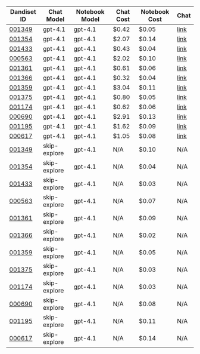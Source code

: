 | Dandiset ID | Chat Model | Notebook Model | Chat Cost | Notebook Cost | Chat |
|------------|------------|----------------|-----------|---------------|------|
| [001349](https://github.com/dandi-ai-notebooks/dandi-ai-notebooks-5/blob/main/notebooks/dandisets/001349/0.250520.1729/90f7cc7c/gpt-4.1/h-2/notebook.ipynb) | gpt-4.1 | gpt-4.1 | $0.42 | $0.05 | [link](https://dandi-ai-notebooks.github.io/dandiset-explorer/chat?dandisetId=001349&dandisetVersion=0.250520.1729&chatId=90f7cc7c8af637c7bbef0bb8d031d904c6367e79) |
| [001354](https://github.com/dandi-ai-notebooks/dandi-ai-notebooks-5/blob/main/notebooks/dandisets/001354/0.250312.0036/4fba179c/gpt-4.1/h-2/notebook.ipynb) | gpt-4.1 | gpt-4.1 | $2.07 | $0.14 | [link](https://dandi-ai-notebooks.github.io/dandiset-explorer/chat?dandisetId=001354&dandisetVersion=0.250312.0036&chatId=4fba179c5e91d523298cbec78993c2448eb15e1e) |
| [001433](https://github.com/dandi-ai-notebooks/dandi-ai-notebooks-5/blob/main/notebooks/dandisets/001433/0.250507.2356/daf6f524/gpt-4.1/h-2/notebook.ipynb) | gpt-4.1 | gpt-4.1 | $0.43 | $0.04 | [link](https://dandi-ai-notebooks.github.io/dandiset-explorer/chat?dandisetId=001433&dandisetVersion=0.250507.2356&chatId=daf6f524d0a0c520ac0c3e856d5162ae0dcf7dd2) |
| [000563](https://github.com/dandi-ai-notebooks/dandi-ai-notebooks-5/blob/main/notebooks/dandisets/000563/0.250311.2145/75ecdb7b/gpt-4.1/h-2/notebook.ipynb) | gpt-4.1 | gpt-4.1 | $2.02 | $0.10 | [link](https://dandi-ai-notebooks.github.io/dandiset-explorer/chat?dandisetId=000563&dandisetVersion=0.250311.2145&chatId=75ecdb7baaa6e5334b161865b3df90150c2a1d3f) |
| [001361](https://github.com/dandi-ai-notebooks/dandi-ai-notebooks-5/blob/main/notebooks/dandisets/001361/0.250406.0045/5c7338bf/gpt-4.1/h-2/notebook.ipynb) | gpt-4.1 | gpt-4.1 | $0.61 | $0.06 | [link](https://dandi-ai-notebooks.github.io/dandiset-explorer/chat?dandisetId=001361&dandisetVersion=0.250406.0045&chatId=5c7338bfd1c3632f146b7fa004d39328a790a4a3) |
| [001366](https://github.com/dandi-ai-notebooks/dandi-ai-notebooks-5/blob/main/notebooks/dandisets/001366/0.250324.1603/cbe62122/gpt-4.1/h-2/notebook.ipynb) | gpt-4.1 | gpt-4.1 | $0.32 | $0.04 | [link](https://dandi-ai-notebooks.github.io/dandiset-explorer/chat?dandisetId=001366&dandisetVersion=0.250324.1603&chatId=cbe62122b7755e61a489a61c72ede7dbcfd63b48) |
| [001359](https://github.com/dandi-ai-notebooks/dandi-ai-notebooks-5/blob/main/notebooks/dandisets/001359/0.250401.1603/28668318/gpt-4.1/h-2/notebook.ipynb) | gpt-4.1 | gpt-4.1 | $3.04 | $0.11 | [link](https://dandi-ai-notebooks.github.io/dandiset-explorer/chat?dandisetId=001359&dandisetVersion=0.250401.1603&chatId=28668318a5283680bb2c5e48db13ae2b4031c10a) |
| [001375](https://github.com/dandi-ai-notebooks/dandi-ai-notebooks-5/blob/main/notebooks/dandisets/001375/0.250406.1855/5fe912e3/gpt-4.1/h-2/notebook.ipynb) | gpt-4.1 | gpt-4.1 | $0.80 | $0.05 | [link](https://dandi-ai-notebooks.github.io/dandiset-explorer/chat?dandisetId=001375&dandisetVersion=0.250406.1855&chatId=5fe912e30a4a72bcc811998379756261432889bc) |
| [001174](https://github.com/dandi-ai-notebooks/dandi-ai-notebooks-5/blob/main/notebooks/dandisets/001174/0.250331.2218/8b5d2333/gpt-4.1/h-2/notebook.ipynb) | gpt-4.1 | gpt-4.1 | $0.62 | $0.06 | [link](https://dandi-ai-notebooks.github.io/dandiset-explorer/chat?dandisetId=001174&dandisetVersion=0.250331.2218&chatId=8b5d2333dbafc85c105768f2773ed87b01466150) |
| [000690](https://github.com/dandi-ai-notebooks/dandi-ai-notebooks-5/blob/main/notebooks/dandisets/000690/0.250326.0015/d8bfae1f/gpt-4.1/h-2/notebook.ipynb) | gpt-4.1 | gpt-4.1 | $2.91 | $0.13 | [link](https://dandi-ai-notebooks.github.io/dandiset-explorer/chat?dandisetId=000690&dandisetVersion=0.250326.0015&chatId=d8bfae1f2edb4521deb0445376279f1aabe65355) |
| [001195](https://github.com/dandi-ai-notebooks/dandi-ai-notebooks-5/blob/main/notebooks/dandisets/001195/0.250408.1733/ae31fe05/gpt-4.1/h-2/notebook.ipynb) | gpt-4.1 | gpt-4.1 | $1.62 | $0.09 | [link](https://dandi-ai-notebooks.github.io/dandiset-explorer/chat?dandisetId=001195&dandisetVersion=0.250408.1733&chatId=ae31fe05a7d09bd0797b31a0d7cae5a835a0959d) |
| [000617](https://github.com/dandi-ai-notebooks/dandi-ai-notebooks-5/blob/main/notebooks/dandisets/000617/0.250311.1615/ca0caac9/gpt-4.1/h-2/notebook.ipynb) | gpt-4.1 | gpt-4.1 | $1.05 | $0.08 | [link](https://dandi-ai-notebooks.github.io/dandiset-explorer/chat?dandisetId=000617&dandisetVersion=0.250311.1615&chatId=ca0caac9e3959f2601d73837a00ffb76968f780a) |
| [001349](https://github.com/dandi-ai-notebooks/dandi-ai-notebooks-5/blob/main/notebooks/dandisets/001349/0.250520.1729/skip-explore/gpt-4.1/h-2/notebook.ipynb) | skip-explore | gpt-4.1 | N/A | $0.10 | N/A |
| [001354](https://github.com/dandi-ai-notebooks/dandi-ai-notebooks-5/blob/main/notebooks/dandisets/001354/0.250312.0036/skip-explore/gpt-4.1/h-2/notebook.ipynb) | skip-explore | gpt-4.1 | N/A | $0.04 | N/A |
| [001433](https://github.com/dandi-ai-notebooks/dandi-ai-notebooks-5/blob/main/notebooks/dandisets/001433/0.250507.2356/skip-explore/gpt-4.1/h-2/notebook.ipynb) | skip-explore | gpt-4.1 | N/A | $0.03 | N/A |
| [000563](https://github.com/dandi-ai-notebooks/dandi-ai-notebooks-5/blob/main/notebooks/dandisets/000563/0.250311.2145/skip-explore/gpt-4.1/h-2/notebook.ipynb) | skip-explore | gpt-4.1 | N/A | $0.07 | N/A |
| [001361](https://github.com/dandi-ai-notebooks/dandi-ai-notebooks-5/blob/main/notebooks/dandisets/001361/0.250406.0045/skip-explore/gpt-4.1/h-2/notebook.ipynb) | skip-explore | gpt-4.1 | N/A | $0.09 | N/A |
| [001366](https://github.com/dandi-ai-notebooks/dandi-ai-notebooks-5/blob/main/notebooks/dandisets/001366/0.250324.1603/skip-explore/gpt-4.1/h-2/notebook.ipynb) | skip-explore | gpt-4.1 | N/A | $0.02 | N/A |
| [001359](https://github.com/dandi-ai-notebooks/dandi-ai-notebooks-5/blob/main/notebooks/dandisets/001359/0.250401.1603/skip-explore/gpt-4.1/h-2/notebook.ipynb) | skip-explore | gpt-4.1 | N/A | $0.05 | N/A |
| [001375](https://github.com/dandi-ai-notebooks/dandi-ai-notebooks-5/blob/main/notebooks/dandisets/001375/0.250406.1855/skip-explore/gpt-4.1/h-2/notebook.ipynb) | skip-explore | gpt-4.1 | N/A | $0.03 | N/A |
| [001174](https://github.com/dandi-ai-notebooks/dandi-ai-notebooks-5/blob/main/notebooks/dandisets/001174/0.250331.2218/skip-explore/gpt-4.1/h-2/notebook.ipynb) | skip-explore | gpt-4.1 | N/A | $0.03 | N/A |
| [000690](https://github.com/dandi-ai-notebooks/dandi-ai-notebooks-5/blob/main/notebooks/dandisets/000690/0.250326.0015/skip-explore/gpt-4.1/h-2/notebook.ipynb) | skip-explore | gpt-4.1 | N/A | $0.08 | N/A |
| [001195](https://github.com/dandi-ai-notebooks/dandi-ai-notebooks-5/blob/main/notebooks/dandisets/001195/0.250408.1733/skip-explore/gpt-4.1/h-2/notebook.ipynb) | skip-explore | gpt-4.1 | N/A | $0.11 | N/A |
| [000617](https://github.com/dandi-ai-notebooks/dandi-ai-notebooks-5/blob/main/notebooks/dandisets/000617/0.250311.1615/skip-explore/gpt-4.1/h-2/notebook.ipynb) | skip-explore | gpt-4.1 | N/A | $0.14 | N/A |
